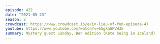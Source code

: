 ```yaml
---
episode: 422
date: "2021-05-23"
season: 2
crowdcast: https://www.crowdcast.io/e/in-lieu-of-fun-episode-47
youtube: https://www.youtube.com/watch?v=65gXaGPVW3k
summary: Mystery guest Sunday, Ben edition (Kate being in Iceland)
---
```


